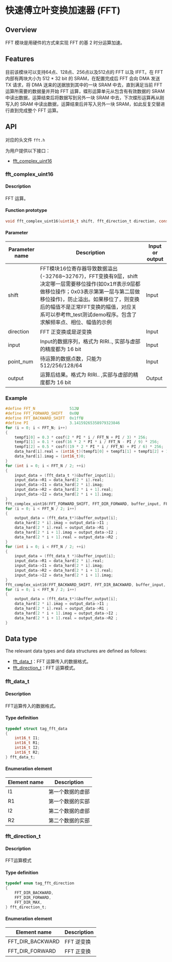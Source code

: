 # 快速傅立叶变换加速器 (FFT)

## Overview

FFT 模块是用硬件的方式来实现 FFT 的基 2 时分运算加速。

## Features

目前该模块可以支持64点、128点、256点以及512点的 FFT 以及 IFFT。在 FFT 内部有两块大小为 512 * 32 bit 的 SRAM，在配置完成后 FFT 会向 DMA 发送 TX 请求，将 DMA 送来的送据放到其中的一块 SRAM 中去，直到满足当前 FFT 运算所需要的数据量并开始 FFT 运算，蝶形运算单元从包含有有效数据的 SRAM 中读出数据，运算结束后将数据写到另外一块 SRAM 中去，下次蝶形运算再从刚写入的 SRAM 中读出数据，运算结束后并写入另外一块 SRAM，如此反复交替进行直到完成整个 FFT 运算。

## API

对应的头文件 `fft.h`

为用户提供以下接口：

- [fft\_complex\_uint16](#fftcomplexuint16)

### fft\_complex\_uint16

#### Description

FFT 运算。

#### Function prototype

```c
void fft_complex_uint16(uint16_t shift, fft_direction_t direction, const uint64_t *input, size_t point_num, uint64_t *output);
```

#### Parameter

| Parameter name     |   Description                     |  Input or output  |
| --------   | ---------------             | ----     |
| shift    | FFT模块16位寄存器导致数据溢出(-32768~32767)，FFT变换有9层，shift决定哪一层需要移位操作(如0x1ff表示9层都做移位操作；0x03表示第第一层与第二层做移位操作)，防止溢出。如果移位了，则变换后的幅值不是正常FFT变换的幅值，对应关系可以参考fft_test测试demo程序。包含了求解频率点、相位、幅值的示例| Input |
| direction | FFT 正变换或是逆变换              | Input |
| input | Input的数据序列，格式为 RIRI.., 实部与虚部的精度都为 16 bit | Input|
| point_num | 待运算的数据点数，只能为 512/256/128/64 | Input |
| output | 运算后结果。格式为 RIRI.. ,实部与虚部的精度都为 16 bit | Output |

### Example

```c
#define FFT_N               512U
#define FFT_FORWARD_SHIFT   0x0U
#define FFT_BACKWARD_SHIFT  0x1ffU
#define PI                  3.14159265358979323846
for (i = 0; i < FFT_N; i++)
{
    tempf1[0] = 0.3 * cosf(2 * PI * i / FFT_N + PI / 3) * 256;
    tempf1[1] = 0.1 * cosf(16 * 2 * PI * i / FFT_N - PI / 9) * 256;
    tempf1[2] = 0.5 * cosf((19 * 2 * PI * i / FFT_N) + PI / 6) * 256;
    data_hard[i].real = (int16_t)(tempf1[0] + tempf1[1] + tempf1[2] + 10);
    data_hard[i].imag = (int16_t)0;
}
for (int i = 0; i < FFT_N / 2; ++i)
{
    input_data = (fft_data_t *)&buffer_input[i];
    input_data->R1 = data_hard[2 * i].real;
    input_data->I1 = data_hard[2 * i].imag;
    input_data->R2 = data_hard[2 * i + 1].real;
    input_data->I2 = data_hard[2 * i + 1].imag;
}
fft_complex_uint16(FFT_FORWARD_SHIFT, FFT_DIR_FORWARD, buffer_input, FFT_N, buffer_output);
for (i = 0; i < FFT_N / 2; i++)
{
    output_data = (fft_data_t*)&buffer_output[i];
    data_hard[2 * i].imag = output_data->I1 ;
    data_hard[2 * i].real = output_data->R1 ;
    data_hard[2 * i + 1].imag = output_data->I2 ;
    data_hard[2 * i + 1].real = output_data->R2 ;
}
for (int i = 0; i < FFT_N / 2; ++i)
{
    input_data = (fft_data_t *)&buffer_input[i];
    input_data->R1 = data_hard[2 * i].real;
    input_data->I1 = data_hard[2 * i].imag;
    input_data->R2 = data_hard[2 * i + 1].real;
    input_data->I2 = data_hard[2 * i + 1].imag;
}
fft_complex_uint16(FFT_BACKWARD_SHIFT, FFT_DIR_BACKWARD, buffer_input, FFT_N, buffer_output);
for (i = 0; i < FFT_N / 2; i++)
{
    output_data = (fft_data_t*)&buffer_output[i];
    data_hard[2 * i].imag = output_data->I1 ;
    data_hard[2 * i].real = output_data->R1 ;
    data_hard[2 * i + 1].imag = output_data->I2 ;
    data_hard[2 * i + 1].real = output_data->R2 ;
}
```

## Data type

The relevant data types and data structures are defined as follows:

- [fft\_data\_t](#fftdatat)：FFT 运算传入的数据格式。
- [fft\_direction\_t](#fftdirectiont)：FFT 运算模式。

### fft\_data\_t

#### Description

FFT运算传入的数据格式。

#### Type definition

```c
typedef struct tag_fft_data
{
    int16_t I1;
    int16_t R1;
    int16_t I2;
    int16_t R2;
} fft_data_t;
```

#### Enumeration element

| Element name | Description |
| ----- | --- |
| I1 | 第一个数据的虚部  |
| R1 | 第一个数据的实部  |
| I2 | 第二个数据的虚部  |
| R2 | 第二个数据的实部  |

### fft\_direction\_t

#### Description

FFT运算模式

#### Type definition

```c
typedef enum tag_fft_direction
{
    FFT_DIR_BACKWARD,
    FFT_DIR_FORWARD,
    FFT_DIR_MAX,
} fft_direction_t;
```

#### Enumeration element

| Element name | Description |
| ----- | --- |
| FFT\_DIR\_BACKWARD | FFT 逆变换 |
| FFT\_DIR\_FORWARD  | FFT 正变换 |